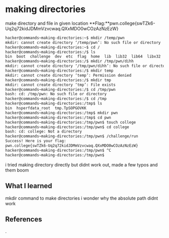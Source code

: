 # making directories
make directory and file in given location
**Flag:**pwn.college{swTZk6-Uq2q72kidJDMmVzvcwaq.QXxMDO0wCOzAzNzEzW}



```bash
hacker@commands~making-directories:~$ mkdir /temp/pwn
mkdir: cannot create directory ‘/temp/pwn’: No such file or directory
hacker@commands~making-directories:~$ cd /
hacker@commands~making-directories:/$ ls
bin  boot  challenge  dev  etc  flag  home  lib  lib32  lib64  libx32  media  mnt  nix  opt  proc  root  run  sbin  srv  sys  tmp  usr  var
hacker@commands~making-directories:/$ mkdir /tmp/pwn/dihh
mkdir: cannot create directory ‘/tmp/pwn/dihh’: No such file or directory
hacker@commands~making-directories:/$ mkdir temp
mkdir: cannot create directory ‘temp’: Permission denied
hacker@commands~making-directories:/$ mkdir tmp
mkdir: cannot create directory ‘tmp’: File exists
hacker@commands~making-directories:/$ cd /tmp/pwn
bash: cd: /tmp/pwn: No such file or directory
hacker@commands~making-directories:/$ cd /tmp
hacker@commands~making-directories:/tmp$ ls
bin  hsperfdata_root  tmp.TpSOPGOVKK
hacker@commands~making-directories:/tmp$ mkdir pwn
hacker@commands~making-directories:/tmp$ cd pwn
hacker@commands~making-directories:/tmp/pwn$ touch college
hacker@commands~making-directories:/tmp/pwn$ cd college
bash: cd: college: Not a directory
hacker@commands~making-directories:/tmp/pwn$ /challenge/run
Success! Here is your flag:
pwn.college{swTZk6-Uq2q72kidJDMmVzvcwaq.QXxMDO0wCOzAzNzEzW}
hacker@commands~making-directories:/tmp/pwn$ ^C
hacker@commands~making-directories:/tmp/pwn$ 

```
i tried making directory directly but didnt work out,
made a few typos and them boom
## What I learned
mkdir command to make directories
i wonder why the absolute path didnt work
## References 
.